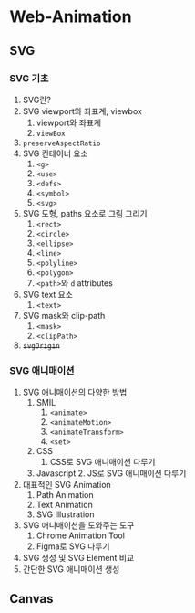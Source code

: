 # Web-Animation

## SVG

### SVG 기초

1. SVG란?
2. SVG viewport와 좌표계, viewbox
	1. viewport와 좌표계
	2. `viewBox`
  3. `preserveAspectRatio`
3. SVG 컨테이너 요소
	1. `<g>`
	2. `<use>`
	3. `<defs>`
	4. `<symbol>`
	5. `<svg>`
4. SVG 도형, paths 요소로 그림 그리기
	1. `<rect>`
	2. `<circle>`
	3. `<ellipse>`
	4. `<line>`
	5. `<polyline>`
	6. `<polygon>`
	7. `<path>`와 `d` attributes
5. SVG text 요소
	1. `<text>`
6. SVG mask와 clip-path
	1. `<mask>`
	2. `<clipPath>`
7. ~~`svgOrigin`~~

### SVG 애니매이션

1. SVG 애니매이션의 다양한 방법
	1. SMIL
		1. `<animate>`
		2. `<animateMotion>`
		3. `<animateTransform>`
		4. `<set>`
	2. CSS
		1. CSS로 SVG 애니매이션 다루기
	3. Javascript
		2. JS로 SVG 애니매이션 다루기
2. 대표적인 SVG Animation
	1. Path Animation
	2. Text Animation
	3. SVG Illustration
3. SVG 애니매이션을 도와주는 도구
	1. Chrome Animation Tool
	2. Figma로 SVG 다루기
  3. SVG 생성 및 SVG Element 비교
  4. 간단한 SVG 애니매이션 생성

## Canvas
